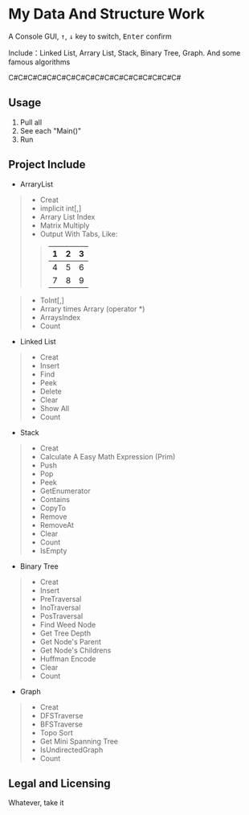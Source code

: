 # My Data And Structure Work
A Console GUI, <kbd>↑</kbd>, <kbd>↓</kbd> key to switch, <kbd>Enter</kbd> confirm

Include：Linked List, Arrary List, Stack, Binary Tree, Graph. And some famous algorithms

C#C#C#C#C#C#C#C#C#C#C#C#C#C#C#C#C#C#
 
## Usage
1. Pull all
2. See each "Main()"
3. Run

## Project Include

- ArraryList
>- Creat
>- implicit int[,]
>- Arrary List Index
>- Matrix Multiply
>- Output With Tabs, Like:
> > |1|2|3|
> > |-|-|-|
> > |4|5|6| 
> > |7|8|9|

>- ToInt[,]
>- Arrary times Arrary (operator *)
>- ArraysIndex
>- Count

- Linked List
>- Creat
>- Insert
>- Find
>- Peek
>- Delete
>- Clear
>- Show All
>- Count

- Stack
>- Creat
>- Calculate A Easy Math Expression (Prim)
>- Push
>- Pop
>- Peek
>- GetEnumerator
>- Contains
>- CopyTo
>- Remove
>- RemoveAt
>- Clear
>- Count
>- IsEmpty

- Binary Tree
>- Creat
>- Insert
>- PreTraversal
>- InoTraversal
>- PosTraversal
>- Find Weed Node
>- Get Tree Depth
>- Get Node's Parent
>- Get Node's Childrens
>- Huffman Encode
>- Clear
>- Count

- Graph
>- Creat
>- DFSTraverse
>- BFSTraverse
>- Topo Sort
>- Get Mini Spanning Tree
>- IsUndirectedGraph
>- Count

## Legal and Licensing
Whatever, take it

